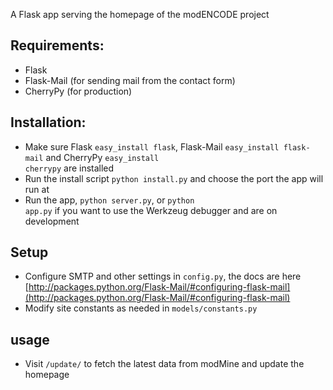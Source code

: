 A Flask app serving the homepage of the modENCODE project

## Requirements:
- Flask
- Flask-Mail (for sending mail from the contact form)
- CherryPy (for production)

## Installation:
- Make sure Flask <code>easy_install flask</code>, Flask-Mail <code>easy_install flask-mail</code> and CherryPy <code>easy_install cherrypy</code> are installed
- Run the install script <code>python install.py</code> and choose the port the app will run at
- Run the app, <code>python server.py</code>, or <code>python app.py</code> if you want to use the Werkzeug debugger and are on development

## Setup

- Configure SMTP and other settings in <code>config.py</code>, the docs are here [http://packages.python.org/Flask-Mail/#configuring-flask-mail](http://packages.python.org/Flask-Mail/#configuring-flask-mail)
- Modify site constants as needed in <code>models/constants.py</code>

## usage
- Visit <code>/update/</code> to fetch the latest data from modMine and update the homepage